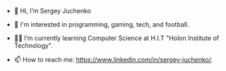 - 👋 Hi, I’m Sergey Juchenko

- 👀 I'm interested in programming, gaming, tech, and football.

- 👨‍🎓 I’m currently learning Computer Science at H.I.T "Holon Institute of Technology".

- 📫 How to reach me: https://www.linkedin.com/in/sergey-juchenko/. 


